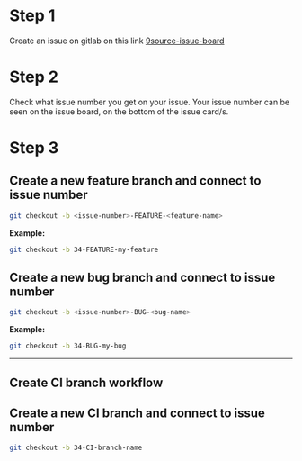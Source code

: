 # Step 1
Create an issue on gitlab on this link [9source-issue-board](https://git.chasacademy.dev/chas-challenge-2025/grupp9_ad/-/boards)
# Step 2
Check what issue number you get on your issue. Your issue number can be seen on the issue board, on the bottom of the issue card/s.
# Step 3
## Create a new feature branch and connect to issue number
```bash
git checkout -b <issue-number>-FEATURE-<feature-name>
```
**Example:**
```bash
git checkout -b 34-FEATURE-my-feature
```
## Create a new bug branch and connect to issue number
```bash
git checkout -b <issue-number>-BUG-<bug-name>
```
**Example:**
```bash
git checkout -b 34-BUG-my-bug
```

---
## Create CI branch workflow
## Create a new CI branch and connect to issue number
```bash
git checkout -b 34-CI-branch-name
```
